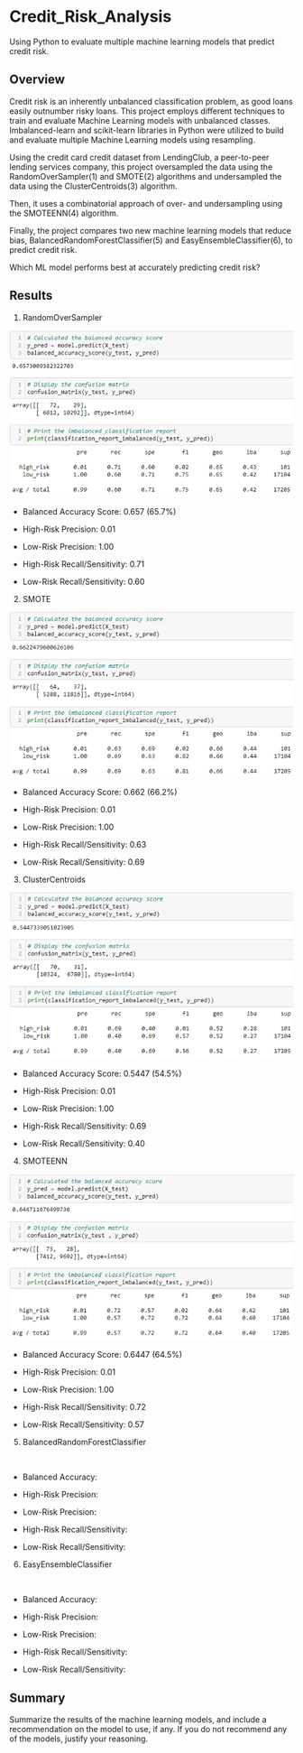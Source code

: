 # Credit_Risk_Analysis

Using Python to evaluate multiple machine learning models that predict credit risk.

## Overview

Credit risk is an inherently unbalanced classification problem, as good loans easily outnumber risky loans.  This project employs different techniques to train and evaluate Machine Learning models with unbalanced classes. Imbalanced-learn and scikit-learn libraries in Python were utilized to build and evaluate multiple Machine Learning models using resampling.

Using the credit card credit dataset from LendingClub, a peer-to-peer lending services company, this project oversampled the data using the RandomOverSampler(1) and SMOTE(2) algorithms and undersampled the data using the ClusterCentroids(3) algorithm. 

Then, it uses a combinatorial approach of over- and undersampling using the SMOTEENN(4) algorithm.

Finally, the project compares two new machine learning models that reduce bias, BalancedRandomForestClassifier(5) and EasyEnsembleClassifier(6), to predict credit risk. 

Which ML model performs best at accurately predicting credit risk?

## Results

1. RandomOverSampler

![random_oversampling](https://github.com/ashleycvirga/Credit_Risk_Analysis/blob/1dc1b57c142aa3a2dfdbb218e3965869f283d91c/Resources/random_oversampling.png)

 - Balanced Accuracy Score: 0.657 (65.7%)

 - High-Risk Precision: 0.01

 - Low-Risk Precision: 1.00

 - High-Risk Recall/Sensitivity: 0.71

 - Low-Risk Recall/Sensitivity: 0.60



2. SMOTE

![SMOTE](https://github.com/ashleycvirga/Credit_Risk_Analysis/blob/1dc1b57c142aa3a2dfdbb218e3965869f283d91c/Resources/SMOTE.png)

 - Balanced Accuracy Score: 0.662 (66.2%)

 - High-Risk Precision: 0.01

 - Low-Risk Precision: 1.00

 - High-Risk Recall/Sensitivity: 0.63

 - Low-Risk Recall/Sensitivity: 0.69




3. ClusterCentroids

![ClusterCentroids](https://github.com/ashleycvirga/Credit_Risk_Analysis/blob/1dc1b57c142aa3a2dfdbb218e3965869f283d91c/Resources/ClusterCentroids.png)

 - Balanced Accuracy Score: 0.5447 (54.5%)

 - High-Risk Precision: 0.01

 - Low-Risk Precision: 1.00

 - High-Risk Recall/Sensitivity: 0.69

 - Low-Risk Recall/Sensitivity: 0.40




4. SMOTEENN

![SMOTEENN](https://github.com/ashleycvirga/Credit_Risk_Analysis/blob/1dc1b57c142aa3a2dfdbb218e3965869f283d91c/Resources/SMOTEENN.png)
 
 - Balanced Accuracy Score: 0.6447 (64.5%)

 - High-Risk Precision: 0.01

 - Low-Risk Precision: 1.00

 - High-Risk Recall/Sensitivity: 0.72

 - Low-Risk Recall/Sensitivity: 0.57




5. BalancedRandomForestClassifier

![]()

 - Balanced Accuracy: 

 - High-Risk Precision:

 - Low-Risk Precision: 

 - High-Risk Recall/Sensitivity: 

 - Low-Risk Recall/Sensitivity: 




6. EasyEnsembleClassifier

![]()

 - Balanced Accuracy: 

 - High-Risk Precision:

 - Low-Risk Precision: 

 - High-Risk Recall/Sensitivity: 

 - Low-Risk Recall/Sensitivity: 




## Summary

Summarize the results of the machine learning models, and include a recommendation on the model to use, if any. If you do not recommend any of the models, justify your reasoning.

